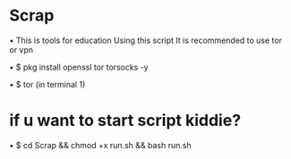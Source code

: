 # Scrap

• This is tools for education
Using this script It is recommended to use tor or vpn

• $ pkg install openssl tor torsocks -y

• $ tor (in terminal 1)

# if u want to start script kiddie?
• $ cd Scrap && chmod +x run.sh && bash run.sh
